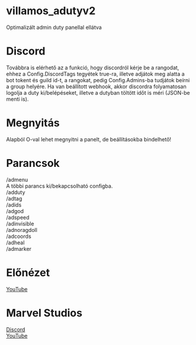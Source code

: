 # villamos_adutyv2
Optimalizált admin duty panellal ellátva
# Discord
Továbbra is elérhető az a funkció, hogy discordról kérje be a rangodat, ehhez a Config.DiscordTags tegyétek true-ra, illetve adjátok meg alatta a bot tokent és guild id-t, a rangokat, pedig Config.Admins-ba tudjátok beírni a group helyére.
Ha van beállított webhook, akkor discordra folyamatosan logolja a duty ki/belépéseket, illetve a dutyban töltött időt is méri (JSON-be menti is).
# Megnyitás
Alapból O-val lehet megnyitni a panelt, de beállításokba bindelhető!
# Parancsok
/admenu<br/>
A többi parancs ki/bekapcsolható configba.<br/>
/adduty<br/>
/adtag<br/>
/adids<br/>
/adgod<br/>
/adspeed<br/>
/adinvisible<br/>
/adnoragdoll<br/>
/adcoords<br/>
/adheal<br/>
/admarker<br/>
# Előnézet
[YouTube](https://youtu.be/nnhGEO0Rd60)
# Marvel Studios
[Discord](https://discord.gg/esnawXn5q5) <br/>
[YouTube](https://www.youtube.com/channel/UCEluDSZ6Y4fBB8OkKzcVx8A)
